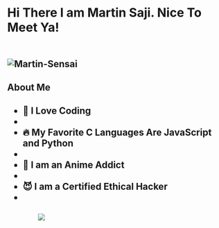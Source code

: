 <h1>Hi There I am Martin Saji. Nice To Meet Ya!<h2/>
<br>
<img src="https://c.tenor.com/7GgfegR83eIAAAAC/ichigo-kurosaki-final-getsuga-tenshou.gif" alt="Martin-Sensai">
<br>
<h2>About Me<h2/>
  <ul>
<li>🥳 I Love Coding<li/>
<li>🔥 My Favorite C Languages Are JavaScript and Python<li/>
<li>🥶 I am an Anime Addict <li/>
<li>😈 I am a Certified Ethical Hacker<li/>
    <ul/>
<br>
<a href="https://wa.me/918606088752"><img src="https://img.shields.io/badge/Contact Hackerz-Lab-25D366?style=for-the-badge&logo=whatsapp&logoColor=white" />

